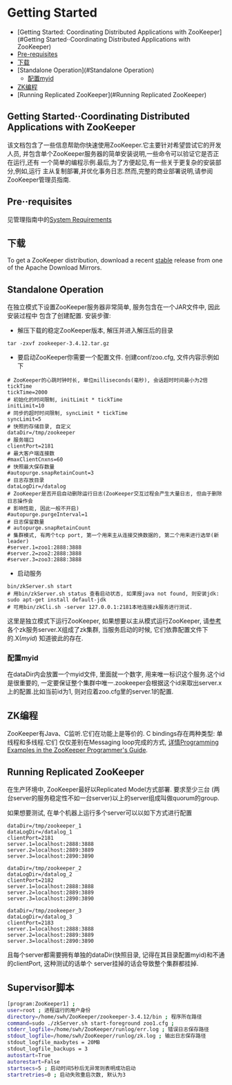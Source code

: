 # Getting Started

- [Getting Started: Coordinating Distributed Applications with ZooKeeper](#Getting Started&middot;&middot;Coordinating Distributed Applications with ZooKeeper)
- [Pre-requisites](#Pre&middot;&middot;requisites)
- [下载](#下载)
- [Standalone Operation](#Standalone Operation)
    - [配置myid](#配置myid)
- [ZK编程](#ZK编程)
- [Running Replicated ZooKeeper](#Running Replicated ZooKeeper)

## Getting Started&middot;&middot;Coordinating Distributed Applications with ZooKeeper

该文档包含了一些信息帮助你快速使用ZooKeeper.它主要针对希望尝试它的开发人员,
并包含单个ZooKeeper服务器的简单安装说明,一些命令可以验证它是否正在运行,还有
一个简单的编程示例.最后,为了方便起见,有一些关于更复杂的安装部分,例如,运行
主从复制部署,并优化事务日志.然而,完整的商业部署说明,请参阅ZooKeeper管理员指南.

## Pre&middot;&middot;requisites

见管理指南中的[System Requirements](https://zookeeper.apache.org/doc/current/zookeeperAdmin.html#sc_systemReq)

## 下载

To get a ZooKeeper distribution, download a recent [stable](http://zookeeper.apache.org/releases.html)
 release from one of the Apache Download Mirrors.

## Standalone Operation

在独立模式下设置ZooKeeper服务器非常简单, 服务包含在一个JAR文件中, 因此安装过程中
包含了创建配置. 安装步骤:
- 解压下载的稳定ZooKeeper版本, 解压并进入解压后的目录
```
tar -zxvf zookeeper-3.4.12.tar.gz
```

- 要启动ZooKeeper你需要一个配置文件. 创建conf/zoo.cfg, 文件内容示例如下
```
# ZooKeeper的心跳时钟时长, 单位milliseconds(毫秒), 会话超时时间最小为2倍tickTime
tickTime=2000
# 初始化的时间限制, initLimit * tickTime
initLimit=10
# 同步的超时时间限制, syncLimit * tickTime
syncLimit=5
# 快照的存储目录, 自定义
dataDir=/tmp/zookeeper
# 服务端口
clientPort=2181
# 最大客户端连接数
#maxClientCnxns=60
# 快照最大保存数量
#autopurge.snapRetainCount=3
# 日志存放目录
dataLogDir=/datalog
# ZooKeeper是否开启自动删除运行日志(ZooKeeper交互过程会产生大量日志, 但由于删除日志操作会
# 影响性能, 因此一般不开启)
#autopurge.purgeInterval=1
# 日志保留数量
# autopurge.snapRetainCount
# 集群模式, 有两个tcp port, 第一个用来主从连接交换数据的, 第二个用来进行选举(新leader)
#server.1=zoo1:2888:3888
#server.2=zoo2:2888:3888
#server.3=zoo3:2888:3888
```

- 启动服务
```
bin/zkServer.sh start
# 用bin/zkServer.sh status 查看启动状态, 如果报java not found, 则安装jdk: sudo apt-get install default-jdk
# 可用bin/zkCli.sh -server 127.0.0.1:2181本地连接zk服务进行测试.
```
这里是独立模式下运行ZooKeeper, 如果想要以主从模式运行ZooKeeper, 请[参考](https://zookeeper.apache.org/doc/current/zookeeperStarted.html#sc_RunningReplicatedZooKeeper)
各个zk服务server.X组成了zk集群, 当服务启动的时候, 它们依靠配置文件下的.X(*myid*) 知道彼此的存在.


### 配置myid

在dataDir内会放置一个myid文件, 里面就一个数字, 用来唯一标识这个服务.这个id是很重要的,
一定要保证整个集群中唯一.zookeeper会根据这个id来取出server.x上的配置.比如当前id为1,
则对应着zoo.cfg里的server.1的配置.


## ZK编程

ZooKeeper有Java、C监听.它们在功能上是等价的. C bindings存在两种类型: 单线程和多线程.它们
仅仅差别在Messaging loop完成的方式, [详情Programming Examples in the ZooKeeper
Programmer's Guide](https://zookeeper.apache.org/doc/current/zookeeperProgrammers.html#ch_programStructureWithExample).

## Running Replicated ZooKeeper

在生产环境中, ZooKeeper最好以Replicated Model方式部署. 要求至少三台
(两台server的服务稳定性不如一台server)以上的server组成叫做quorum的group.

如果想要测试, 在单个机器上运行多个server可以以如下方式进行配置
```
dataDir=/tmp/zookeeper_1
dataLogDir=/datalog_1
clientPort=2181
server.1=localhost:2888:3888
server.2=localhost:2889:3889
server.3=localhost:2890:3890

dataDir=/tmp/zookeeper_2
dataLogDir=/datalog_2
clientPort=2182
server.1=localhost:2888:3888
server.2=localhost:2889:3889
server.3=localhost:2890:3890

dataDir=/tmp/zookeeper_3
dataLogDir=/datalog_3
clientPort=2183
server.1=localhost:2888:3888
server.2=localhost:2889:3889
server.3=localhost:2890:3890
```
且每个server都需要拥有单独的dataDir(快照目录, 记得在其目录配置myid)和不通的clientPort, 这种测试的话单个
server挂掉的话会导致整个集群都挂掉.


## Supervisor脚本
```bash
[program:ZooKeeper1] ;
user=root ; 进程运行的用户身份　　　　　
directory=/home/swh/ZooKeeper/zookeeper-3.4.12/bin ; 程序所在路径
command=sudo ./zkServer.sh start-foreground zoo1.cfg ;
stderr_logfile=/home/swh/ZooKeeper/runlog/err.log ; 错误日志保存路径
stdout_logfile=/home/swh/ZooKeeper/runlog/zk.log ; 输出日志保存路径
stdout_logfile_maxbytes = 20MB
stdout_logfile_backups = 3
autostart=True
autorestart=False
startsecs=5 ; 启动时间5秒后无异常则表明成功启动
startretries=0 ; 启动失败重启次数, 默认为3
```
